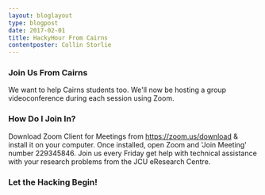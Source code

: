 ```yaml
---
layout: bloglayout
type: blogpost
date: 2017-02-01
title: HackyHour From Cairns
contentposter: Collin Storlie
---
```


### Join Us From Cairns ###

We want to help Cairns students too.  We'll now be hosting a group videoconference during each session using Zoom.

### How Do I Join In? ###

Download Zoom Client for Meetings from https://zoom.us/download & install it on your computer.
Once installed, open Zoom and 'Join Meeting' number 229345846.
Join us every Friday get help with technical assistance with your research problems from the JCU eResearch Centre.

### Let the Hacking Begin! ###





